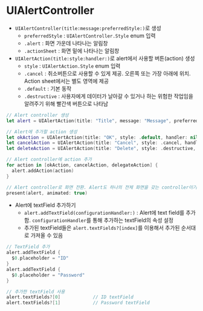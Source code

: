 # UIAlertController

- `UIAlertController(title:message:preferredStyle:)`로 생성
  - `preferredStyle` : `UIAlertController.Style` enum 입력
  - `.alert` : 화면 가운데 나타나는 알림창
  - `.actionSheet` : 화면 밑에 나타나는 알림창
- `UIAlertAction(title:style:handler:)`로 alert에서 사용할 버튼(action) 생성
  - `style` : `UIAlertAction.Style` enum 입력
  - `.cancel` : 취소버튼으로 사용할 수 있게 제공. 오른쪽 또는 가장 아래에 위치. Action sheet에서는 별도 영역에 제공
  - `.default` : 기본 동작
  - `.destructive` : 사용자에게 데이터가 날아갈 수 있거나 하는 위험한 작업임을 알려주기 위해 빨간색 버튼으로 나타남

```swift
// Alert controller 생성
let alert = UIAlertAction(title: "Title", message: "Message", preferredStyle: .alert)

// Alert에 추가할 action 생성
let okAction = UIAlertAction(title: "OK", style: .default, handler: nil)
let cancelAction = UIAlertAction(title: "Cancel", style: .cancel, handler: nil)
let deleteAction = UIAlertAction(title: "Delete", style: .destructive, handler: nil)

// Alert controller에 action 추가
for action in [okAction, cancelAction, delegateAction] {
  alert.addAction(action)
}

// Alert controller로 화면 전환. Alert도 하나의 전체 화면을 갖는 controller이기 때문에 present 사용
present(alert, animated: true)
```

- Alert에 textField 추가하기
  - `alert.addTextField(configurationHandler:)` : Alert에 text field를 추가함. `configurationHandler`를 통해 추가하는 textField의 속성 설정
  - 추가된 textField들은 `alert.textFields?[index]`를 이용해서 추가된 순서대로 가져올 수 있음

```swift
// TextField 추가
alert.addTextField {
  $0.placeholder = "ID"
}
alert.addTextField {
  $0.placeholder = "Password"
}

// 추가한 textField 사용
alert.textFields?[0]			// ID textField
alert.textFields?[1]			// Password textField
```

